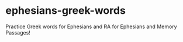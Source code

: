 # ephesians-greek-words
Practice Greek words for Ephesians and RA for Ephesians and Memory Passages!
